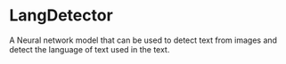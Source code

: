 # LangDetector
A Neural network model that can be used to detect text from images and detect the language of text used in the text.
